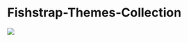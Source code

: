 # Fishstrap-Themes-Collection

<img src="https://github.com/DefNotAltAcc/Fishstrap-Themes-Collection/blob/main/Preview/Abom.png">
